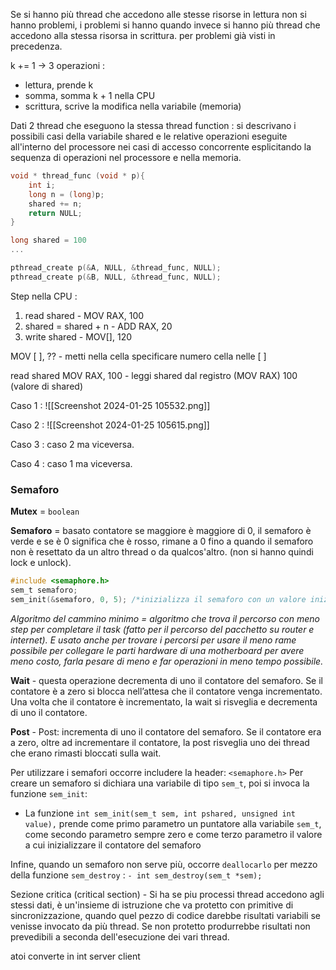 Se si hanno più thread che accedono alle stesse risorse in lettura non si hanno problemi, i problemi si hanno quando invece si hanno più thread che accedono alla stessa risorsa in scrittura. per problemi già visti in precedenza.

k += 1  $\to$ 3 operazioni : 
- lettura, prende k
- somma, somma k + 1 nella CPU
- scrittura, scrive la modifica nella variabile (memoria)

Dati 2 thread che eseguono la stessa thread function : si descrivano i possibili casi della variabile shared e le relative operazioni eseguite all'interno del processore nei casi di accesso concorrente esplicitando la sequenza di operazioni nel processore e nella memoria.


```c
void * thread_func (void * p){
	int i;
	long n = (long)p;
	shared += n;
	return NULL;
}

long shared = 100
...

pthread_create p(&A, NULL, &thread_func, NULL);
pthread_create p(&B, NULL, &thread_func, NULL);
```


Step nella CPU : 

1. read shared - MOV RAX, 100
2. shared = shared + n - ADD RAX, 20
3. write shared - MOV[], 120

MOV [ ], ?? - metti nella cella specificare numero cella nelle [ ]

read shared MOV RAX, 100 - leggi shared dal registro (MOV RAX) 100 (valore di shared)

Caso 1 : 
![[Screenshot 2024-01-25 105532.png]]

Caso 2 : 
![[Screenshot 2024-01-25 105615.png]]

Caso 3 : 
caso 2 ma viceversa.

Caso 4 : 
caso 1 ma viceversa.

### Semaforo

**Mutex** = `boolean`

**Semaforo** = basato contatore se maggiore è maggiore di 0, il semaforo è verde e se è 0 significa che è rosso, rimane a 0 fino a quando il semaforo non è resettato da un altro thread o  da qualcos'altro. (non si hanno quindi lock e unlock).

```c
#include <semaphore.h>
sem_t semaforo;
sem_init(&semaforo, 0, 5); /*inizializza il semaforo con un valore iniziale pari a 5*/
```

*Algoritmo del cammino minimo = algoritmo che trova il percorso con meno step per completare il task (fatto per il percorso del pacchetto su router e internet). E usato anche per trovare i percorsi per usare il meno rame possibile per collegare le parti hardware di una motherboard per avere meno costo, farla pesare di meno e far operazioni in meno tempo possibile.*

**Wait** - questa operazione decrementa di uno il contatore del semaforo. Se il contatore è a zero si blocca nell’attesa che il contatore venga incrementato. Una volta che il contatore è incrementato, la wait si risveglia e decrementa di uno il contatore.

**Post** - Post: incrementa di uno il contatore del semaforo. Se il contatore era a zero, oltre ad incrementare il contatore, la post risveglia uno dei thread che erano rimasti bloccati sulla wait.

Per utilizzare i semafori occorre includere la header: `<semaphore.h>`
 Per creare un semaforo si dichiara una variabile di tipo `sem_t`, poi si invoca la funzione `sem_init`:
- La funzione `int sem_init(sem_t sem, int pshared, unsigned int value),` prende come primo parametro un puntatore alla variabile `sem_t`, come secondo parametro sempre zero e come terzo parametro il valore a cui inizializzare il contatore del semaforo

Infine, quando un semaforo non serve più, occorre `deallocarlo` per mezzo della funzione
`sem_destroy` : 
`- int sem_destroy(sem_t *sem);`

Sezione critica (critical section) - Si ha se piu processi thread accedono agli stessi dati, è  un'insieme di istruzione che va protetto con primitive di sincronizzazione, quando quel pezzo di codice darebbe risultati variabili se venisse invocato da più thread. Se non protetto produrrebbe risultati non prevedibili a seconda dell'esecuzione dei vari thread.

atoi converte in int server client